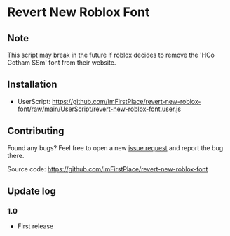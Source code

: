 # Revert New Roblox Font

## Note
This script may break in the future if roblox decides to remove the 'HCo Gotham SSm' font from their website.

## Installation
- UserScript: https://github.com/ImFirstPlace/revert-new-roblox-font/raw/main/UserScript/revert-new-roblox-font.user.js

## Contributing
Found any bugs? Feel free to open a new [issue request](https://github.com/ImFirstPlace/revert-new-roblox-font/issues/new) and report the bug there.

Source code: https://github.com/ImFirstPlace/revert-new-roblox-font

## Update log
### **1.0**
- First release